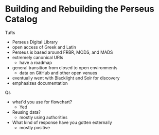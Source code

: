 Building and Rebuilding the Perseus Catalog
===========================================

Tufts

- Perseus Digital Library
- open access of Greek and Latin
- Perseus is based around FRBR, MODS, and MADS
- extremely canonical URIs
	- have a roadmap
- general transition from closed to open environments
	- data on GitHub and other open venues
- eventually went with Blacklight and Solr for discovery
- emphasizes documentation

Qs
- what'd you use for flowchart?
	- Yed
- Reusing data?
	- mostly using authorities
- What kind of response have you gotten externally
	- mostly positive
